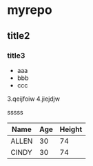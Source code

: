 # myrepo
## title2
### title3
- aaa
- bbb
- ccc

3.qeijfoiw
4.jiejdjw

sssss

Name|Age|Height
----|---|------
ALLEN|30|74
CINDY|30|74
